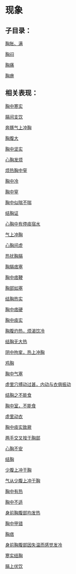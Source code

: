 # 现象## 子目录：[胸胀、满](https://www.gmzyjc.com/read/biaoxian/cat_胸胀、满.md)[胸闷](https://www.gmzyjc.com/read/biaoxian/cat_胸闷.md)[胸痛](https://www.gmzyjc.com/read/biaoxian/cat_胸痛.md)[胸痹](https://www.gmzyjc.com/read/biaoxian/cat_胸痹.md)## 相关表现： [胸中寒实](https://www.gmzyjc.com/search/result?wd=胸中寒实)[膈间支饮](https://www.gmzyjc.com/search/result?wd=膈间支饮)[奔豚气上冲胸](https://www.gmzyjc.com/search/result?wd=奔豚气上冲胸)[胸腹大](https://www.gmzyjc.com/search/result?wd=胸腹大)[胸中坚实](https://www.gmzyjc.com/search/result?wd=胸中坚实)[心胸发烦](https://www.gmzyjc.com/search/result?wd=心胸发烦)[烦热胸中窒](https://www.gmzyjc.com/search/result?wd=烦热胸中窒)[胸中冷](https://www.gmzyjc.com/search/result?wd=胸中冷)[胸中窒](https://www.gmzyjc.com/search/result?wd=胸中窒)[胸中似喘不喘](https://www.gmzyjc.com/search/result?wd=胸中似喘不喘)[结胸证](https://www.gmzyjc.com/search/result?wd=结胸证)[心胸中有停痰宿水](https://www.gmzyjc.com/search/result?wd=心胸中有停痰宿水)[气上冲胸](https://www.gmzyjc.com/search/result?wd=气上冲胸)[心胸间虚](https://www.gmzyjc.com/search/result?wd=心胸间虚)[热扰胸膈](https://www.gmzyjc.com/search/result?wd=热扰胸膈)[胸膈痞塞](https://www.gmzyjc.com/search/result?wd=胸膈痞塞)[胸中痞鞕](https://www.gmzyjc.com/search/result?wd=胸中痞鞕)[胸部如塞](https://www.gmzyjc.com/search/result?wd=胸部如塞)[结胸热实](https://www.gmzyjc.com/search/result?wd=结胸热实)[胸中痞硬](https://www.gmzyjc.com/search/result?wd=胸中痞硬)[胸中痰实](https://www.gmzyjc.com/search/result?wd=胸中痰实)[胸腹灼热，烦渴饮冷](https://www.gmzyjc.com/search/result?wd=胸腹灼热，烦渴饮冷)[结胸无大热](https://www.gmzyjc.com/search/result?wd=结胸无大热)[阴中拘挛，热上冲胸](https://www.gmzyjc.com/search/result?wd=阴中拘挛，热上冲胸)[鸡胸](https://www.gmzyjc.com/search/result?wd=鸡胸)[胸中气塞](https://www.gmzyjc.com/search/result?wd=胸中气塞)[虚里穴搏动过甚，内动与衣俱振动](https://www.gmzyjc.com/search/result?wd=虚里穴搏动过甚，内动与衣俱振动)[结胸之不能食](https://www.gmzyjc.com/search/result?wd=结胸之不能食)[胸中室，不能食](https://www.gmzyjc.com/search/result?wd=胸中室，不能食)[虚里动衣](https://www.gmzyjc.com/search/result?wd=虚里动衣)[胸中痰实致厥](https://www.gmzyjc.com/search/result?wd=胸中痰实致厥)[两手交叉按于胸部](https://www.gmzyjc.com/search/result?wd=两手交叉按于胸部)[心胸不安](https://www.gmzyjc.com/search/result?wd=心胸不安)[结胸](https://www.gmzyjc.com/search/result?wd=结胸)[少腹上冲于胸](https://www.gmzyjc.com/search/result?wd=少腹上冲于胸)[气从少腹上冲于胸](https://www.gmzyjc.com/search/result?wd=气从少腹上冲于胸)[胸中有热](https://www.gmzyjc.com/search/result?wd=胸中有热)[胸中不适](https://www.gmzyjc.com/search/result?wd=胸中不适)[身前胸腹部均发热](https://www.gmzyjc.com/search/result?wd=身前胸腹部均发热)[胸中甲错](https://www.gmzyjc.com/search/result?wd=胸中甲错)[胸痞](https://www.gmzyjc.com/search/result?wd=胸痞)[身前胸腹部因失温而感觉发冷](https://www.gmzyjc.com/search/result?wd=身前胸腹部因失温而感觉发冷)[寒实结胸](https://www.gmzyjc.com/search/result?wd=寒实结胸)[膈上伏饮](https://www.gmzyjc.com/search/result?wd=膈上伏饮)